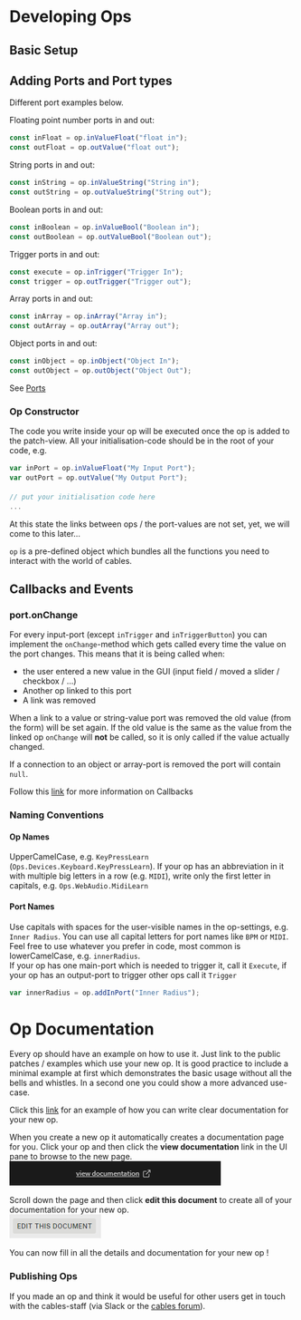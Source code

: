 # Developing Ops

## Basic Setup

## Adding Ports and Port types

Different port examples below.

Floating point number ports in and out:
```javascript
const inFloat = op.inValueFloat("float in");
const outFloat = op.outValue("float out");
```
String ports in and out:
```javascript
const inString = op.inValueString("String in");
const outString = op.outValueString("String out");
```

Boolean ports in and out:
```javascript
const inBoolean = op.inValueBool("Boolean in");
const outBoolean = op.outValueBool("Boolean out");
```

Trigger ports in and out:
```javascript
const execute = op.inTrigger("Trigger In");
const trigger = op.outTrigger("Trigger out");
```
Array ports in and out:
```javascript
const inArray = op.inArray("Array in");
const outArray = op.outArray("Array out");
```

Object ports in and out:
```javascript
const inObject = op.inObject("Object In");
const outObject = op.outObject("Object Out");
```


See [Ports](../dev_creating_ports/dev_creating_ports.md)


### Op Constructor

The code you write inside your op will be executed once the op is added to the patch-view.
All your initialisation-code should be in the root of your code, e.g.

```javascript
var inPort = op.inValueFloat("My Input Port");
var outPort = op.outValue("My Output Port");

// put your initialisation code here
...
```

At this state the links between ops / the port-values are not set, yet, we will come to this later…

`op` is a pre-defined object which bundles all the functions you need to interact with the world of cables.


## Callbacks and Events

### port.onChange

For every input-port (except `inTrigger` and `inTriggerButton`) you can implement the `onChange`-method which gets called every time the value on the port changes. This means that it is being called when:

- the user entered a new value in the GUI (input field / moved a slider / checkbox / …)
- Another op linked to this port
- A link was removed

When a link to a value or string-value port was removed the old value (from the form) will be set again. If the old value is the same as the value from the linked op `onChange` will **not** be called, so it is only called if the value actually changed.

If a connection to an object or array-port is removed the port will contain `null`.

Follow this [link](../dev_callbacks/dev_callbacks.md) for more information on Callbacks


### Naming Conventions

#### Op Names

UpperCamelCase, e.g. `KeyPressLearn` (`Ops.Devices.Keyboard.KeyPressLearn`). If your op has an abbreviation in it with multiple big letters in a row (e.g. `MIDI`), write only the first letter in capitals, e.g. `Ops.WebAudio.MidiLearn`

#### Port Names

Use capitals with spaces for the user-visible names in the op-settings, e.g. `Inner Radius`. You can use all capital letters for port names like `BPM` or `MIDI`.
Feel free to use whatever you prefer in code, most common is lowerCamelCase, e.g. `innerRadius`.  
If your op has one main-port which is needed to trigger it, call it `Execute`, if your op has an output-port to trigger other ops call it `Trigger`


```javascript
var innerRadius = op.addInPort("Inner Radius");
```

# Op Documentation

Every op should have an example on how to use it. Just link to the public patches / examples which use your new op. It is good practice to include a minimal example at first which demonstrates the basic usage without all the bells and whistles. In a second one you could show a more advanced use-case.

Click this [link](https://cables.gl/op/Ops.Trigger.TriggerLimiter) for an example of how you can write clear documentation for your new op.

When you create a new op it automatically creates a documentation page for you. Click your op and then click the **view documentation** link in the UI pane to browse to the new page.<br>
![Button](img/dev_ops_view_documentation_link.png)

Scroll down the page and then click **edit this document** to create all of your documentation for your new op.<br>
![Button](img/dev_ops_edit_this_document.png)

You can now fill in all the details and documentation for your new op !

### Publishing Ops

If you made an op and think it would be useful for other users get in touch with the cables-staff (via Slack or the [cables forum](https://forum.cables.gl/)).


